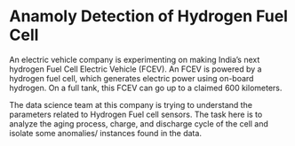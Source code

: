 # Anamoly Detection of Hydrogen Fuel Cell

An electric vehicle company is experimenting on making India’s next hydrogen Fuel Cell Electric Vehicle (FCEV). An FCEV is powered by a hydrogen fuel cell, which generates electric power using on-board hydrogen. On a full tank, this FCEV can go up to a claimed 600 kilometers.

The data science team at this company is trying to understand the parameters related to Hydrogen Fuel cell sensors. The task here is to analyze the aging process, charge, and discharge cycle of the cell and isolate some anomalies/ instances found in the data.
